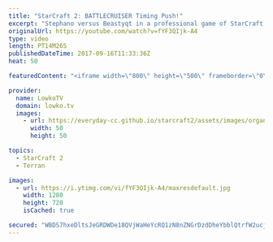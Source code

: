 ```yaml
---
title: "StarCraft 2: BATTLECRUISER Timing Push!"
excerpt: "Stephano versus Beastyqt in a professional game of StarCraft 2. Subscribe for more videos: http://lowko.tv/youtube Mass Oracle: https://goo.gl/W65Hvg  In this match of Zerg vs Terran the Zerg decides to open up with a quick Spawning Pool but ultimately gets a very quick third base. However, while doing"
originalUrl: https://youtube.com/watch?v=fYF3QIjk-A4
type: video
length: PT14M26S
publishedDateTime: 2017-09-16T11:33:36Z
heat: 50

featuredContent: "<iframe width=\"800\" height=\"500\" frameborder=\"0\" src=\"https://www.youtube.com/embed/fYF3QIjk-A4\" allow=\"accelerometer; autoplay; encrypted-media; gyroscope; picture-in-picture\" allowfullscreen></iframe>"

provider:
  name: LowkoTV
  domain: lowko.tv
  images:
    - url: https://everyday-cc.github.io/starcraft2/assets/images/organizations/lowko.tv-50x50.jpg
      width: 50
      height: 50

topics:
  - StarCraft 2
  - Terran

images:
  - url: https://i.ytimg.com/vi/fYF3QIjk-A4/maxresdefault.jpg
    width: 1280
    height: 720
    isCached: true

secured: "WBDS7hxeDltsJeGRDWDe18QVjWaHeYcRQ1zN8nZNGrDzdDheYbblQtrfW2ucjo8gBQ7lAKPJAv3oUx4txGzLaGHvP1sc38bGrDl7zSLzABgH3+SNRRCYZOO28pkZrcT8E6x4Cw5hr2eMAy0vdqMo3Qg9rma7la+rMftYu6LFIOx3gqApBB++moVGgGULBcuAtyLA1sXIFy/OXqN2a9XVbO+rUk/ZG571o4MfsoeaZP91rdg/5nFdjWV1J5HkboKDBZFyCiaJkcpf2gvar3MKKB8Js9IdWXE2c4GyKoS0BzFBb/dg6by8dnd536vusi5/SkKiLAQ+JKDexOyHVNYBybO/I5KjppV5heWoT5ATn7t8ErXItmcqmXHHDDUDZM7TEGXA/V4DWcmALfrO5G4sXQXXh45QrOZ55AfVa5iNiAQWkIMHLshRJM1IyU6IrFqx;cMRr5Thzua/pTM0ZqpcKCw=="
---
```


